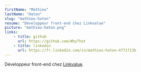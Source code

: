 ```yaml
---
firstName: "Mathieu"
lastName: "Haton"
slug: "mathieu-haton"
resume: "Développeur front-end chez Linkvalue"
picture: "mathieu-haton.png"
links:
    - title: github
      url: https://github.com/WhyThat
    - title: linkedin
      url: https://fr.linkedin.com/in/mathieu-haton-4771713b
---
```


Développeur front-end chez [Linkvalue](https://link-value.fr/).
